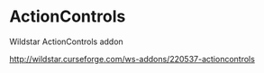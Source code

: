 ActionControls
==============

Wildstar ActionControls addon

http://wildstar.curseforge.com/ws-addons/220537-actioncontrols

